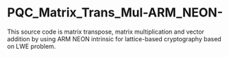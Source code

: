 # PQC_Matrix_Trans_Mul-ARM_NEON-
This source code is matrix transpose, matrix multiplication and vector addition by using ARM NEON intrinsic for lattice-based cryptography based on LWE problem.
